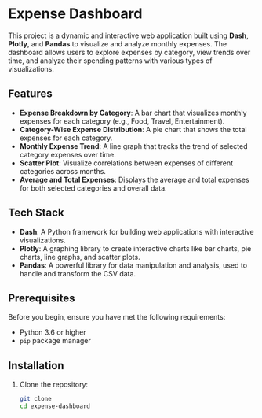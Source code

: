 # Expense Dashboard

This project is a dynamic and interactive web application built using **Dash**, **Plotly**, and **Pandas** to visualize and analyze monthly expenses. The dashboard allows users to explore expenses by category, view trends over time, and analyze their spending patterns with various types of visualizations.

## Features

- **Expense Breakdown by Category**: A bar chart that visualizes monthly expenses for each category (e.g., Food, Travel, Entertainment).
- **Category-Wise Expense Distribution**: A pie chart that shows the total expenses for each category.
- **Monthly Expense Trend**: A line graph that tracks the trend of selected category expenses over time.
- **Scatter Plot**: Visualize correlations between expenses of different categories across months.
- **Average and Total Expenses**: Displays the average and total expenses for both selected categories and overall data.

## Tech Stack

- **Dash**: A Python framework for building web applications with interactive visualizations.
- **Plotly**: A graphing library to create interactive charts like bar charts, pie charts, line graphs, and scatter plots.
- **Pandas**: A powerful library for data manipulation and analysis, used to handle and transform the CSV data.

## Prerequisites

Before you begin, ensure you have met the following requirements:

- Python 3.6 or higher
- `pip` package manager

## Installation

1. Clone the repository:
   ```bash
   git clone
   cd expense-dashboard
   ```
